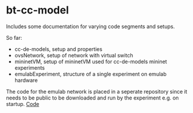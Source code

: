 # bt-cc-model

Includes some documentation for varying code segments and setups.

So far:

- cc-de-models, setup and properties
- ovsNetwork, setup of network with virtual switch
- mininetVM, setup of mininetVM used for cc-de-models mininet experiments
- emulabExperiment, structure of a single experiment on emulab hardware

The code for the emulab network is placed in a seperate repository since it needs to be public to be downloaded and run by the experiment e.g. on startup. [Code](https://github.com/cabart/bt-cc-model-code)